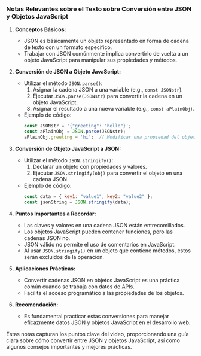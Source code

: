 ### Notas Relevantes sobre el Texto sobre Conversión entre JSON y Objetos JavaScript

1. **Conceptos Básicos:**
   - JSON es básicamente un objeto representado en forma de cadena de texto con un formato específico.
   - Trabajar con JSON comúnmente implica convertirlo de vuelta a un objeto JavaScript para manipular sus propiedades y métodos.

2. **Conversión de JSON a Objeto JavaScript:**
   - Utilizar el método `JSON.parse()`:
     1. Asignar la cadena JSON a una variable (e.g., `const JSONstr`).
     2. Ejecutar `JSON.parse(JSONstr)` para convertir la cadena en un objeto JavaScript.
     3. Asignar el resultado a una nueva variable (e.g., `const aPlainObj`).
   - Ejemplo de código:
     ```javascript
     const JSONstr = '{"greeting": "hello"}';
     const aPlainObj = JSON.parse(JSONstr);
     aPlainObj.greeting = 'hi';  // Modificar una propiedad del objeto
     ```

3. **Conversión de Objeto JavaScript a JSON:**
   - Utilizar el método `JSON.stringify()`:
     1. Declarar un objeto con propiedades y valores.
     2. Ejecutar `JSON.stringify(obj)` para convertir el objeto en una cadena JSON.
   - Ejemplo de código:
     ```javascript
     const data = { key1: "value1", key2: "value2" };
     const jsonString = JSON.stringify(data);
     ```

4. **Puntos Importantes a Recordar:**
   - Las claves y valores en una cadena JSON están entrecomillados.
   - Los objetos JavaScript pueden contener funciones, pero las cadenas JSON no.
   - JSON válido no permite el uso de comentarios en JavaScript.
   - Al usar `JSON.stringify()` en un objeto que contiene métodos, estos serán excluidos de la operación.

5. **Aplicaciones Prácticas:**
   - Convertir cadenas JSON en objetos JavaScript es una práctica común cuando se trabaja con datos de APIs.
   - Facilita el acceso programático a las propiedades de los objetos.

6. **Recomendación:**
   - Es fundamental practicar estas conversiones para manejar eficazmente datos JSON y objetos JavaScript en el desarrollo web.

Estas notas capturan los puntos clave del video, proporcionando una guía clara sobre cómo convertir entre JSON y objetos JavaScript, así como algunos consejos importantes y mejores prácticas.
